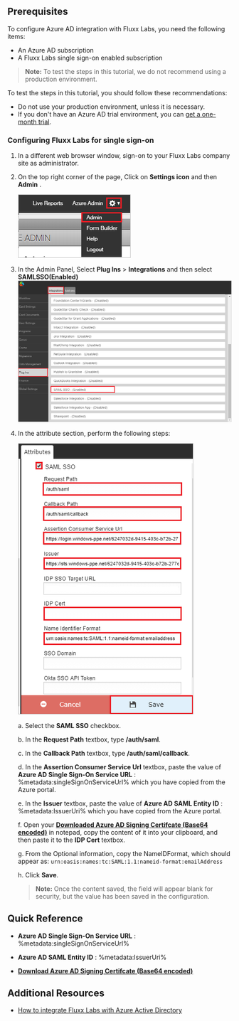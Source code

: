 ## Prerequisites

To configure Azure AD integration with Fluxx Labs, you need the following items:

- An Azure AD subscription
- A Fluxx Labs single sign-on enabled subscription

> **Note:**
> To test the steps in this tutorial, we do not recommend using a production environment.

To test the steps in this tutorial, you should follow these recommendations:

- Do not use your production environment, unless it is necessary.
- If you don't have an Azure AD trial environment, you can [get a one-month trial](https://azure.microsoft.com/pricing/free-trial/).

### Configuring Fluxx Labs for single sign-on

1. In a different web browser window, sign-on to your Fluxx Labs company site as administrator.

2. On the top right corner of the page, Click on **Settings icon** and then **Admin** .

	![Fluxx Labs Configuration](./media/config1.png)

3. In the Admin Panel, Select **Plug Ins** > **Integrations** and then select **SAMLSSO(Enabled)**
	![Fluxx Labs Configuration](./media/config2.png)
	
4. In the attribute section, perform the following steps:
	
	![Fluxx Labs Configuration](./media/config3.png)

	a. Select the **SAML SSO** checkbox.

	b. In the **Request Path** textbox, type **/auth/saml**.

	c. In the **Callback Path** textbox, type **/auth/saml/callback**.

	d. In the **Assertion Consumer Service Url** textbox, paste the value of **Azure AD Single Sign-On Service URL** : %metadata:singleSignOnServiceUrl% which you have copied from the Azure portal.

	e. In the **Issuer** textbox, paste the value of **Azure AD SAML Entity ID** : %metadata:IssuerUri% which you have copied from the Azure portal.

	f. Open your **[Downloaded Azure AD Signing Certifcate (Base64 encoded)](%metadata:certificateDownloadBase64Url%)** in notepad, copy the content of it into your clipboard, and then paste it to the **IDP Cert** textbox.

	g. From the Optional information, copy the NameIDFormat, which should appear as: `urn:oasis:names:tc:SAML:1.1:nameid-format:emailAddress`

	h. Click **Save**.

	
	> **Note:**
	> Once the content saved, the field will appear blank for security, but the value has been saved in the configuration.

## Quick Reference

* **Azure AD Single Sign-On Service URL** : %metadata:singleSignOnServiceUrl%

* **Azure AD SAML Entity ID** : %metadata:IssuerUri%

* **[Download Azure AD Signing Certifcate (Base64 encoded)](%metadata:certificateDownloadBase64Url%)**

## Additional Resources

* [How to integrate Fluxx Labs with Azure Active Directory](https://docs.microsoft.com/azure/active-directory/active-directory-saas-fluxxlabs-tutorial)
